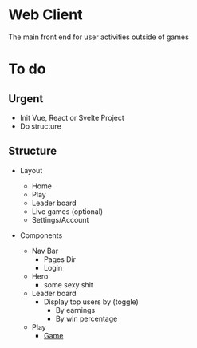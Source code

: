 # Web Client

The main front end for user activities outside of games

# To do

## Urgent

- Init Vue, React or Svelte Project
- Do structure

## Structure

- Layout

  - Home
  - Play
  - Leader board
  - Live games (optional)
  - Settings/Account

- Components
  - Nav Bar
    - Pages Dir
    - Login
  - Hero
    - some sexy shit
  - Leader board
    - Display top users by (toggle)
      - By earnings
      - By win percentage
  - Play
    - <a href="../Game">Game<a>
